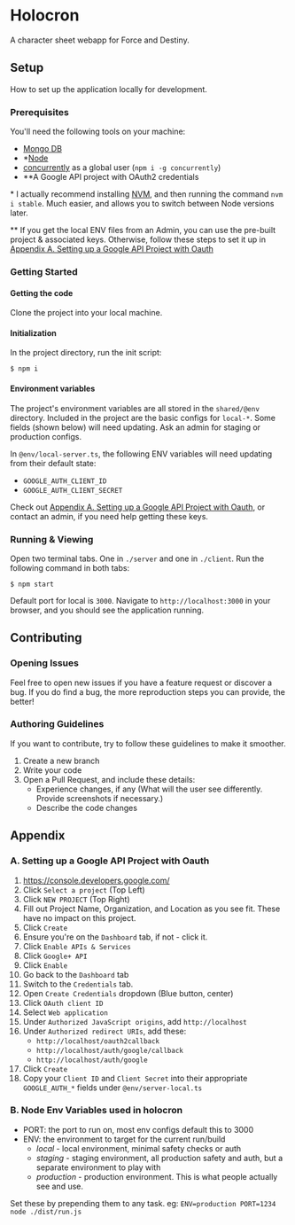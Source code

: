 # Holocron

A character sheet webapp for Force and Destiny.

## Setup

How to set up the application locally for development.

### Prerequisites

You'll need the following tools on your machine:

- [Mongo DB](https://docs.mongodb.com/manual/tutorial/install-mongodb-on-os-x/)
- *[Node](https://nodejs.org/en/download/)
- [concurrently](https://www.npmjs.com/package/concurrently) as a global user (`npm i -g concurrently`)
- **A Google API project with OAuth2 credentials

\* I actually recommend installing [NVM](https://github.com/creationix/nvm), and then running the command `nvm i stable`. Much easier, and allows you to switch between Node versions later.

\** If you get the local ENV files from an Admin, you can use the pre-built project & associated keys. Otherwise, follow these steps to set it up in [Appendix A. Setting up a Google API Project with Oauth](#a-setting-up-a-google-api-project-with-oauth)

### Getting Started

#### Getting the code

Clone the project into your local machine.

#### Initialization

In the project directory, run the init script:

    $ npm i

#### Environment variables

The project's environment variables are all stored in the `shared/@env` directory. Included in the project are the basic configs for `local-*`. Some fields (shown below) will need updating. Ask an admin for staging or production configs.

In `@env/local-server.ts`, the following ENV variables will need updating from their default state:

- `GOOGLE_AUTH_CLIENT_ID`
- `GOOGLE_AUTH_CLIENT_SECRET`

Check out [Appendix A. Setting up a Google API Project with Oauth](#a-setting-up-a-google-api-project-with-oauth), or contact an admin, if you need help getting these keys.

### Running & Viewing

Open two terminal tabs. One in `./server` and one in `./client`. Run the following command in both tabs:

    $ npm start

Default port for local is `3000`. Navigate to `http://localhost:3000` in your browser, and you should see the application running.

## Contributing

### Opening Issues

Feel free to open new issues if you have a feature request or discover a bug. If you do find a bug, the more reproduction steps you can provide, the better!

### Authoring Guidelines

If you want to contribute, try to follow these guidelines to make it smoother.

1. Create a new branch
2. Write your code
3. Open a Pull Request, and include these details:
    - Experience changes, if any (What will the user see differently. Provide screenshots if necessary.)
    - Describe the code changes

## Appendix

### A. Setting up a Google API Project with Oauth

1. https://console.developers.google.com/
2. Click `Select a project` (Top Left)
3. Click `NEW PROJECT` (Top Right)
4. Fill out Project Name, Organization, and Location as you see fit. These have no impact on this project.
5. Click `Create`
6. Ensure you're on the `Dashboard` tab, if not - click it.
7. Click `Enable APIs & Services`
8. Click `Google+ API`
9. Click `Enable`
10. Go back to the `Dashboard` tab
11. Switch to the `Credentials` tab.
12. Open `Create Credentials` dropdown (Blue button, center)
13. Click `OAuth client ID`
14. Select `Web application`
15. Under `Authorized JavaScript origins`, add `http://localhost`
16. Under `Authorized redirect URIs`, add these:
    * `http://localhost/oauth2callback`
    * `http://localhost/auth/google/callback`
    * `http://localhost/auth/google`
17. Click `Create`
18. Copy your `Client ID` and `Client Secret` into their appropriate `GOOGLE_AUTH_*` fields under `@env/server-local.ts`

### B. Node Env Variables used in holocron

- PORT: the port to run on, most env configs default this to 3000
- ENV: the environment to target for the current run/build
    * _local_ - local environment, minimal safety checks or auth
    * _staging_ - staging environment, all production safety and auth, but a separate environment to play with
    * _production_ - production environment. This is what people actually see and use.

Set these by prepending them to any task. eg: `ENV=production PORT=1234 node ./dist/run.js`